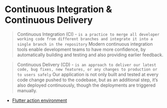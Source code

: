# Continuous Integration & Continuous Delivery

> Continuous Integration (CI) - `is a practice to merge all developer working code from different branches and integrate it into a single branch in the repository`
> Modern continuous integration tools enable development teams to have more confidence,
> by automatically building and testing and also providing earlier feedback.


> Continuous Delivery (CD) - `is an approach to deliver our latest code, bug fixes, new features, or any changes to production or to users safely`
> Our application is not only built and tested at every code change pushed to the codebase,
> but as an additional step, it’s also deployed continuously,
> though the deployments are triggered manually.


- [Flutter action environment](https://github.com/marketplace/actions/flutter-action)

